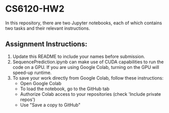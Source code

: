 # CS6120-HW2
In this repository, there are two Jupyter notebooks, each of which contains two tasks and their relevant instructions.

## Assignment Instructions:
1. Update this README to include your names before submission.
2. SequencePrediction.ipynb can make use of CUDA capabilities to run the code on a GPU. If you are using Google Colab, turning on the GPU will speed-up runtime.
3. To save your work directly from Google Colab, follow these instructions:
    - Open Google Colab
    - To load the notebook, go to the GitHub tab
    - Authorize Colab access to your repositories (check 'Include private repos')
    - Use "Save a copy to GitHub"
